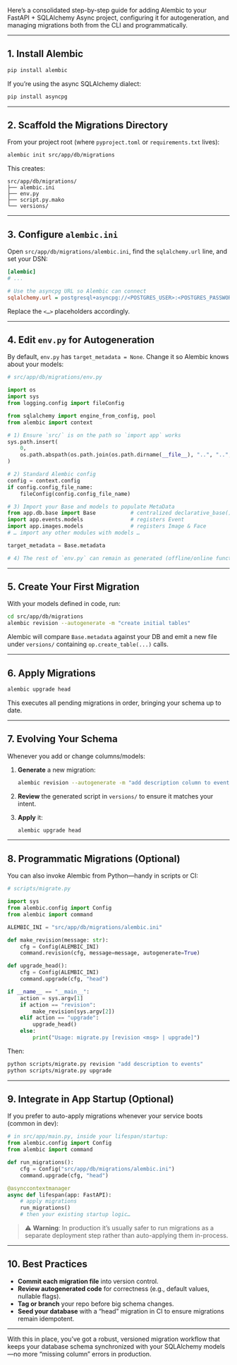 Here’s a consolidated step-by-step guide for adding Alembic to your FastAPI + SQLAlchemy Async project, configuring it for autogeneration, and managing migrations both from the CLI and programmatically.

---

## 1. Install Alembic

```bash
pip install alembic
```

If you’re using the async SQLAlchemy dialect:

```bash
pip install asyncpg
```

---

## 2. Scaffold the Migrations Directory

From your project root (where `pyproject.toml` or `requirements.txt` lives):

```bash
alembic init src/app/db/migrations
```

This creates:

```
src/app/db/migrations/
├── alembic.ini
├── env.py
├── script.py.mako
└── versions/
```

---

## 3. Configure `alembic.ini`

Open `src/app/db/migrations/alembic.ini`, find the `sqlalchemy.url` line, and set your DSN:

```ini
[alembic]
# ...

# Use the asyncpg URL so Alembic can connect
sqlalchemy.url = postgresql+asyncpg://<POSTGRES_USER>:<POSTGRES_PASSWORD>@<POSTGRES_SERVER>:<POSTGRES_PORT>/<POSTGRES_DB>
```

Replace the `<…>` placeholders accordingly.

---

## 4. Edit `env.py` for Autogeneration

By default, `env.py` has `target_metadata = None`. Change it so Alembic knows about your models:

```python
# src/app/db/migrations/env.py

import os
import sys
from logging.config import fileConfig

from sqlalchemy import engine_from_config, pool
from alembic import context

# 1) Ensure `src/` is on the path so `import app` works
sys.path.insert(
    0,
    os.path.abspath(os.path.join(os.path.dirname(__file__), "..", "..", ".."))
)

# 2) Standard Alembic config
config = context.config
if config.config_file_name:
    fileConfig(config.config_file_name)

# 3) Import your Base and models to populate MetaData
from app.db.base import Base           # centralized declarative_base()
import app.events.models               # registers Event
import app.images.models               # registers Image & Face
# … import any other modules with models …

target_metadata = Base.metadata

# 4) The rest of `env.py` can remain as generated (offline/online functions) …
```

---

## 5. Create Your First Migration

With your models defined in code, run:

```bash
cd src/app/db/migrations
alembic revision --autogenerate -m "create initial tables"
```

Alembic will compare `Base.metadata` against your DB and emit a new file under `versions/` containing `op.create_table(...)` calls.

---

## 6. Apply Migrations

```bash
alembic upgrade head
```

This executes all pending migrations in order, bringing your schema up to date.

---

## 7. Evolving Your Schema

Whenever you add or change columns/models:

1. **Generate** a new migration:

   ```bash
   alembic revision --autogenerate -m "add description column to events"
   ```
2. **Review** the generated script in `versions/` to ensure it matches your intent.
3. **Apply** it:

   ```bash
   alembic upgrade head
   ```

---

## 8. Programmatic Migrations (Optional)

You can also invoke Alembic from Python—handy in scripts or CI:

```python
# scripts/migrate.py

import sys
from alembic.config import Config
from alembic import command

ALEMBIC_INI = "src/app/db/migrations/alembic.ini"

def make_revision(message: str):
    cfg = Config(ALEMBIC_INI)
    command.revision(cfg, message=message, autogenerate=True)

def upgrade_head():
    cfg = Config(ALEMBIC_INI)
    command.upgrade(cfg, "head")

if __name__ == "__main__":
    action = sys.argv[1]
    if action == "revision":
        make_revision(sys.argv[2])
    elif action == "upgrade":
        upgrade_head()
    else:
        print("Usage: migrate.py [revision <msg> | upgrade]")
```

Then:

```bash
python scripts/migrate.py revision "add description to events"
python scripts/migrate.py upgrade
```

---

## 9. Integrate in App Startup (Optional)

If you prefer to auto-apply migrations whenever your service boots (common in dev):

```python
# in src/app/main.py, inside your lifespan/startup:
from alembic.config import Config
from alembic import command

def run_migrations():
    cfg = Config("src/app/db/migrations/alembic.ini")
    command.upgrade(cfg, "head")

@asynccontextmanager
async def lifespan(app: FastAPI):
    # apply migrations
    run_migrations()
    # then your existing startup logic…
```

> ⚠️ **Warning**: In production it’s usually safer to run migrations as a separate deployment step rather than auto-applying them in-process.

---

## 10. Best Practices

* **Commit each migration file** into version control.
* **Review autogenerated code** for correctness (e.g., default values, nullable flags).
* **Tag or branch** your repo before big schema changes.
* **Seed your database** with a “head” migration in CI to ensure migrations remain idempotent.

---

With this in place, you’ve got a robust, versioned migration workflow that keeps your database schema synchronized with your SQLAlchemy models—no more “missing column” errors in production.
